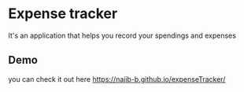 
# Expense tracker

It's an application that helps you record your spendings and expenses 


## Demo

you can check it out  here https://najib-b.github.io/expenseTracker/

